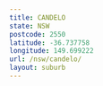 ```yaml
---
title: CANDELO
state: NSW
postcode: 2550
latitude: -36.737758
longitude: 149.699222
url: /nsw/candelo/
layout: suburb
---
```

